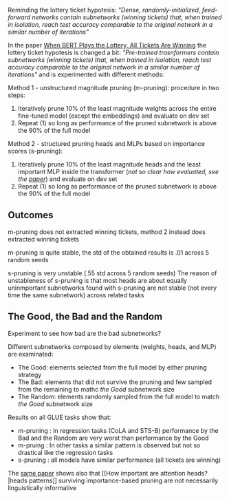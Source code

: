 Reminding the lottery ticket hypotesis: *"Dense, randomly-initialized, feed-forward networks contain subnetworks (winning tickets) that, when trained in isolation, reach test accuracy comparable to the original network in a similar number of iterations"*

In the paper [When BERT Plays the Lottery, All Tickets Are Winning](https://aclanthology.org/2020.emnlp-main.259.pdf) the lottery ticket hypotesis is changed a bit: *"Pre-trained trasnformers contain subnetworks (winning tickets) that, when trained in isolation, reach test accuracy comparable to the original network in a similar number of iterations"*  and is experimented with different methods:

Method 1 - unstructured magnitude pruning (m-pruning): procedure in two steps:

1. Iteratively prune 10% of the least magnitude weights across the entire fine-tuned model (except the embeddings) and evaluate on dev set
2. Repeat (1) so long as performance of the pruned subnetwork is above the 90% of the full model

Method 2 - structured pruning heads and MLPs based on importance scores (s-pruning): 

1. Iteratively prune 10% of the least magnitude heads and the least important MLP inside the transformer (*not so clear how evaluated, see the [paper](https://arxiv.org/pdf/1905.10650.pdf)*) and evaluate on dev set
2. Repeat (1) so long as performance of the pruned subnetwork is above the 90% of the full model

Outcomes
---

m-pruning does not extracted winning tickets, method 2 instead does extracted winning tickets

m-pruning is quite stable, the std of the obtained results is .01 across 5 random seeds

s-pruning is very unstable (.55 std across 5 random seeds)
The reason of unstableness of s-pruning is that most heads are about equally uninmportant
subnetworks found with s-pruning are not stable (not every time the same subnetwork) across related tasks

The Good, the Bad and the Random
---
Experiment to see how bad are the bad subnetworks?

Different subnetworks composed by elements (weights, heads, and MLP) are examinated:
- The Good: elements selected from the full model by either pruning strategy
- The Bad: elements that did not survive the pruning and few sampled from the remaining to mathc *the Good* subnetwork size 
- The Random: elements randomly sampled from the full model to match *the Good* subnetwork size

Results on all GLUE tasks show that:
- m-pruning : In regression tasks (CoLA and STS-B) performance by the Bad and the Random are very worst than performance by the Good
- m-pruing : In other tasks a similar pattern is observed but not so drastical like the regression tasks
- s-pruning : all models have similar performance (all tickets are winning)


The [same paper](https://aclanthology.org/2020.emnlp-main.259.pdf) shows also that [[How important are attention heads?|heads patterns]] surviving importance-based pruning are not necessarily linguistically informative

